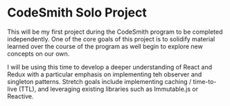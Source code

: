 # CodeSmith Solo Project

This will be my first project during the CodeSmith program to be completed independently. One of the core goals of this project is to solidify material learned over the course of the program as well begin to explore new concepts on our own. 

I will be using this time to develop a deeper understanding of React and Redux with a particular emphasis on implementing teh observer and singleton patterns. Stretch goals include implementing caching / time-to-live (TTL), and leveraging existing libraries such as Immutable.js or Reactive.
